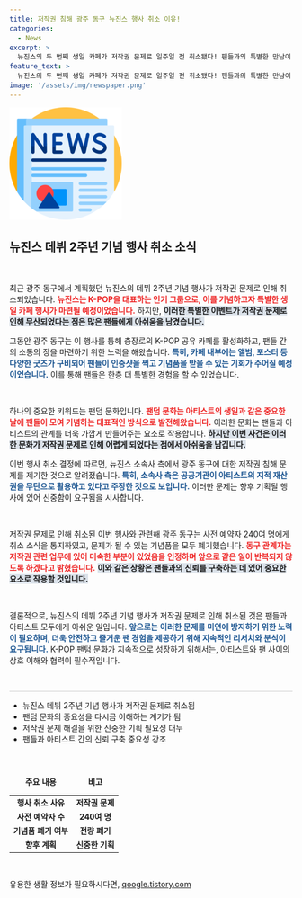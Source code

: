 ```yaml
---
title: 저작권 침해 광주 동구 뉴진스 행사 취소 이유!
categories:
  - News
excerpt: >
  뉴진스의 두 번째 생일 카페가 저작권 문제로 일주일 전 취소됐다! 팬들과의 특별한 만남이 무산된 이유는? 광주 동구의 미비한 준비가 빚은 아쉬운 소식을 전해드립니다.
feature_text: >
  뉴진스의 두 번째 생일 카페가 저작권 문제로 일주일 전 취소됐다! 팬들과의 특별한 만남이 무산된 이유는? 광주 동구의 미비한 준비가 빚은 아쉬운 소식을 전해드립니다.
image: '/assets/img/newspaper.png'
---
```


<p><img src="/assets/img/newspaper.png" alt="kimp 속보" /></p>

<h2 data-ke-size="size26">뉴진스 데뷔 2주년 기념 행사 취소 소식</h2>

<p data-ke-size="size16">&nbsp;</p>

<p>최근 광주 동구에서 계획했던 뉴진스의 데뷔 2주년 기념 행사가 저작권 문제로 인해 취소되었습니다. <b><span style="color: #ee2323;">뉴진스는 K-POP을 대표하는 인기 그룹으로, 이를 기념하고자 특별한 생일 카페 행사가 마련될 예정이었습니다.</span></b> 하지만, <b><span style="background-color: #21538527;">이러한 특별한 이벤트가 저작권 문제로 인해 무산되었다는 점은 많은 팬들에게 아쉬움을 남겼습니다.</span></b> </p>

<p>그동안 광주 동구는 이 행사를 통해 충장로의 K-POP 공유 카페를 활성화하고, 팬들 간의 소통의 장을 마련하기 위한 노력을 해왔습니다. <b><span style="color: #1a5490;">특히, 카페 내부에는 앨범, 포스터 등 다양한 굿즈가 구비되어 팬들이 인증샷을 찍고 기념품을 받을 수 있는 기회가 주어질 예정이었습니다.</span></b> 이를 통해 팬들은 한층 더 특별한 경험을 할 수 있었습니다.</p>

<p data-ke-size="size16">&nbsp;</p>

<p>하나의 중요한 키워드는 팬덤 문화입니다. <b><span style="color: #ee2323;">팬덤 문화는 아티스트의 생일과 같은 중요한 날에 팬들이 모여 기념하는 대표적인 방식으로 발전해왔습니다.</span></b> 이러한 문화는 팬들과 아티스트의 관계를 더욱 가깝게 만들어주는 요소로 작용합니다. <b><span style="background-color: #21538527;">하지만 이번 사건은 이러한 문화가 저작권 문제로 인해 어렵게 되었다는 점에서 아쉬움을 남깁니다.</span></b></p>

<p>이번 행사 취소 결정에 따르면, 뉴진스 소속사 측에서 광주 동구에 대한 저작권 침해 문제를 제기한 것으로 알려졌습니다. <b><span style="color: #1a5490;">특히, 소속사 측은 공공기관이 아티스트의 지적 재산권을 무단으로 활용하고 있다고 주장한 것으로 보입니다.</span></b> 이러한 문제는 향후 기획될 행사에 있어 신중함이 요구됨을 시사합니다. </p>

<p data-ke-size="size16">&nbsp;</p>

<p>저작권 문제로 인해 취소된 이번 행사와 관련해 광주 동구는 사전 예약자 240여 명에게 취소 소식을 통지하였고, 문제가 될 수 있는 기념품을 모두 폐기했습니다. <b><span style="color: #ee2323;">동구 관계자는 저작권 관련 업무에 있어 미숙한 부분이 있었음을 인정하며 앞으로 같은 일이 반복되지 않도록 하겠다고 밝혔습니다.</span></b> <b><span style="background-color: #21538527;">이와 같은 상황은 팬들과의 신뢰를 구축하는 데 있어 중요한 요소로 작용할 것입니다.</span></b></p>

<p data-ke-size="size16">&nbsp;</p>

<p>결론적으로, 뉴진스의 데뷔 2주년 기념 행사가 저작권 문제로 인해 취소된 것은 팬들과 아티스트 모두에게 아쉬운 일입니다. <b><span style="color: #1a5490;">앞으로는 이러한 문제를 미연에 방지하기 위한 노력이 필요하며, 더욱 안전하고 즐거운 팬 경험을 제공하기 위해 지속적인 리서치와 분석이 요구됩니다.</span></b> K-POP 팬텀 문화가 지속적으로 성장하기 위해서는, 아티스트와 팬 사이의 상호 이해와 협력이 필수적입니다. </p>

<p data-ke-size="size16">&nbsp;</p>

<hr style="height: 1px; border: none; background-color: #cccccc;"/>

<ul>
    <li>뉴진스 데뷔 2주년 기념 행사가 저작권 문제로 취소됨</li>
    <li>팬덤 문화의 중요성을 다시금 이해하는 계기가 됨</li>
    <li>저작권 문제 해결을 위한 신중한 기획 필요성 대두</li>
    <li>팬들과 아티스트 간의 신뢰 구축 중요성 강조</li>
</ul>

<p data-ke-size="size16">&nbsp;</p>

<table style="width: 100%; border-collapse: collapse;">
    <thead>
        <tr>
            <td style="text-align: center; height: 40px;"><b>주요 내용</b></td>
            <td style="text-align: center; height: 40px;"><b>비고</b></td>
        </tr>
    </thead>
    <tbody>
        <tr>
            <td style="text-align: center; height: 17px;"><b>행사 취소 사유</b></td>
            <td style="text-align: center; height: 17px;"><b>저작권 문제</b></td>
        </tr>
        <tr>
            <td style="text-align: center; height: 17px;"><b>사전 예약자 수</b></td>
            <td style="text-align: center; height: 17px;"><b>240여 명</b></td>
        </tr>
        <tr>
            <td style="text-align: center; height: 17px;"><b>기념품 폐기 여부</b></td>
            <td style="text-align: center; height: 17px;"><b>전량 폐기</b></td>
        </tr>
        <tr>
            <td style="text-align: center; height: 17px;"><b>향후 계획</b></td>
            <td style="text-align: center; height: 17px;"><b>신중한 기획</b></td>
        </tr>
    </tbody>
</table>

<p data-ke-size="size16">&nbsp;</p>
유용한 생활 정보가 필요하시다면, <a href="https://qoogle.tistory.com" rel="dofollow">qoogle.tistory.com</a>


